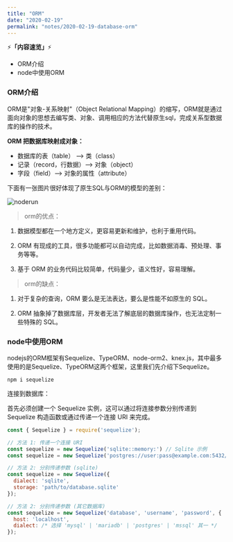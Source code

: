 ```yaml
---
title: "ORM"
date: "2020-02-19"
permalink: "notes/2020-02-19-database-orm"
---
```


⚡<strong>「内容速览」</strong>⚡

- ORM介绍
- node中使用ORM

### ORM介绍
ORM是"对象-关系映射"（Object Relational Mapping）的缩写，ORM就是通过面向对象的思想去编写类、对象、调用相应的方法代替原生sql，完成关系型数据库的操作的技术。

**ORM 把数据库映射成对象：**

- 数据库的表（table） --> 类（class）
- 记录（record，行数据）--> 对象（object）
- 字段（field）--> 对象的属性（attribute）


下面有一张图片很好体现了原生SQL与ORM的模型的差别：

![noderun](~@images/database/orm-crud.png)

> orm的优点：

1. 数据模型都在一个地方定义，更容易更新和维护，也利于重用代码。

2. ORM 有现成的工具，很多功能都可以自动完成，比如数据消毒、预处理、事务等等。

3. 基于 ORM 的业务代码比较简单，代码量少，语义性好，容易理解。

> orm的缺点：

1. 对于复杂的查询，ORM 要么是无法表达，要么是性能不如原生的 SQL。

2. ORM 抽象掉了数据库层，开发者无法了解底层的数据库操作，也无法定制一些特殊的 SQL。

### node中使用ORM

nodejs的ORM框架有Sequelize、TypeORM、node-orm2、knex.js，其中最多使用的是Sequelize、TypeORM这两个框架，这里我们先介绍下Sequelize。

`npm i sequelize`

连接到数据库：

首先必须创建一个 Sequelize 实例，这可以通过将连接参数分别传递到 Sequelize 构造函数或通过传递一个连接 URI 来完成。

```js
const { Sequelize } = require('sequelize');

// 方法 1: 传递一个连接 URI
const sequelize = new Sequelize('sqlite::memory:') // Sqlite 示例
const sequelize = new Sequelize('postgres://user:pass@example.com:5432/dbname') // Postgres 示例

// 方法 2: 分别传递参数 (sqlite)
const sequelize = new Sequelize({
  dialect: 'sqlite',
  storage: 'path/to/database.sqlite'
});

// 方法 2: 分别传递参数 (其它数据库)
const sequelize = new Sequelize('database', 'username', 'password', {
  host: 'localhost',
  dialect: /* 选择 'mysql' | 'mariadb' | 'postgres' | 'mssql' 其一 */
});
```
